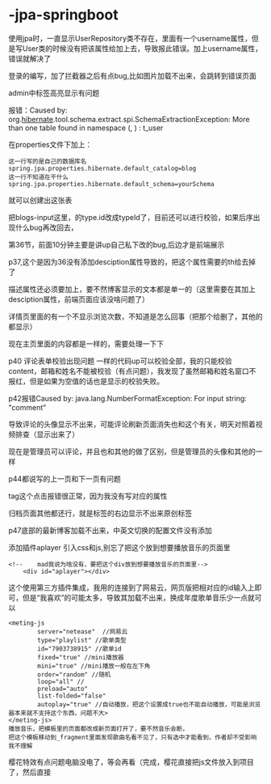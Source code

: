 # -jpa-springboot
使用jpa时，一直显示UserRepository类不存在，里面有一个username属性，但是写User类的时候没有把该属性给加上去，导致报此错误。加上username属性，错误就解决了



登录的编写，加了拦截器之后有点bug,比如图片加载不出来，会跳转到错误页面

admin中标签高亮显示有问题 





报错：Caused by: org.[hibernate](https://so.csdn.net/so/search?q=hibernate&spm=1001.2101.3001.7020).tool.schema.extract.spi.SchemaExtractionException: More than one table found in namespace (, ) : t_user



在properties文件下加上：

```properties
这一行写的是自己的数据库名
spring.jpa.properties.hibernate.default_catalog=blog
这一行不知道在干什么
spring.jpa.properties.hibernate.default_schema=yourSchema
```

就可以创建出这张表



把blogs-input这里，的type.id改成typeId了，目前还可以进行校验，如果后序出现什么bug再改回去，



第36节，前面10分钟主要是讲up自己私下改的bug,后边才是前端展示

p37,这个是因为36没有添加desciption属性导致的，把这个属性需要的th给去掉了

描述属性还必须要加上，要不然博客显示的文本都是单一的（这里需要在其加上desciption属性，前端页面应该没啥问题了）

详情页里面的有一个不显示浏览次数，不知道是怎么回事（把那个给删了，其他的都显示）

现在主页里面的内容都是一样的，需要处理一下下



p40 评论表单校验出现问题 一样的代码up可以校验全部，我的只能校验content，邮箱和姓名不能被校验（有点问题），我发现了虽然邮箱和姓名窗口不报红，但是如果为空值的话也是显示的校验失败。



p42报错Caused by: java.lang.NumberFormatException: For input string: "comment"

导致评论的头像显示不出来，可能评论刷新页面消失也和这个有关，明天对照着视频排查（显示出来了）

现在是管理员可以评论，并且也和其他的做了区别，但是管理员的头像和其他的一样



p44都说写的上一页和下一页有问题



tag这个点击报错很正常，因为我没有写对应的属性

归档页面其他都还行，就是标签的右边显示不出来原创标签





p47底部的最新博客加载不出来，中英文切换的配置文件没有添加



添加插件aplayer 引入css和js,别忘了把这个放到想要播放音乐的页面里

```
<!--    mad我说为啥没有，要把这个div放到想要播放音乐的页面里-->
    <div id="aplayer"></div>
```



这个使用第三方插件集成，我用的连接到了网易云，网页版把相对应的id输入上即可，但是“我喜欢”的可能太多，导致其加载不出来，换成年度歌单音乐少一点就可以

```
<meting-js
        server="netease"  //网易云
        type="playlist" //歌单类型
        id="7903738915" //歌单id
        fixed="true" //mini播放器
        mini="true"	//mini播放一般在左下角
        order="random" //随机
        loop="all" //
        preload="auto"
        list-folded="false"
        autoplay="true" //自动播放，把这个设置成true也不能自动播放，可能是浏览器本来就不支持这个东西，问题不大>
</meting-js>
播放音乐，把模板里的页面都改成新页面打开了，要不然音乐会断，
把这个模板移动到_fragment里面发现歌曲名看不见了，只有选中才能看到，作者却不受影响
我不理解
```

樱花特效有点问题电脑没电了，等会再看（完成，樱花直接把js文件放入到项目了，然后直接<script>引入即可，注意引入的地址）

鼠标点击插件引入，

看板娘引入（直接拷贝的大佬的git文件，不知道不挂梯子速度怎么样，点击其中的按钮会跳到大佬的git上，想自己修改一些话，但都是js代码，因此放弃）



后端的标签跳转不过去，前端的路径有问题，部署不到服务器。不知道前端的标签可不可以访问到（前端的标签能跳转了，后端还是不行）

项目的前端更改大概就这样了，就剩下后端标签页面不能跳转

还有我想把index页面设计的更加好看一点（看看能不能找到模板）

    
    
![首页](https://user-images.githubusercontent.com/86298280/223313728-ed811923-5b80-45ea-a278-2be3ed2a0356.png)
